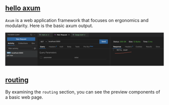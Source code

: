 ## [hello axum](hello_axum/src/main.rs)

`Axum` is a web application framework that focuses on ergonomics and modularity. Here is the basic axum output.

![hello_axum](images/hello_axum.png)

## [routing](routing/src/main.rs)

By examining the `routing` section, you can see the preview components of a basic web page.